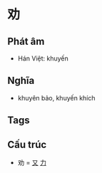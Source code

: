 # 劝

## Phát âm
* Hán Việt: khuyến

## Nghĩa
* khuyên bảo, khuyến khích

## Tags


## Cấu trúc
* 劝 = [又](又.md) [力](力.md)

<script>window.HANZI_FIELD='劝';</script>